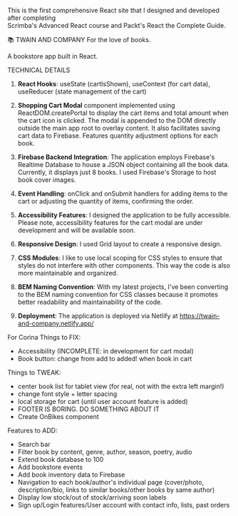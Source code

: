 
This is the first comprehensive React site that I designed and developed after completing  
Scrimba's Advanced React course and Packt's React the Complete Guide.

📚 TWAIN AND COMPANY 
For the love of books.

A bookstore app built in React. 


TECHNICAL DETAILS

1. **React Hooks**: useState (cartIsShown), useContext (for cart data), useReducer (state management of the cart)

2. **Shopping Cart Modal** component implemented using ReactDOM.createPortal to display the cart items and total amount when the cart icon is clicked. The modal is appended to the DOM directly outside the main app root to overlay content. It also facilitates saving cart data to Firebase. Features quantity adjustment options for each book. 

3. **Firebase Backend Integration**: The application employs Firebase's Realtime Database to house a JSON object containing all the book data. Currently, it displays just 8 books. I used Firebase's Storage to host book cover images.

4. **Event Handling**:  onClick and onSubmit handlers for adding items to the cart or adjusting the quantity of items, confirming the order.

5. **Accessibility Features**: I designed the application to be fully accessible. Please note, accessibility features for the cart modal are under development and will be available soon.

6. **Responsive Design**: I used Grid layout to create a responsive design.

7. **CSS Modules**: I like to use local scoping for CSS styles to ensure that styles do not interfere with other components. This way the code is also more maintainable and organized. 

8. **BEM Naming Convention**: With my latest projects, I've been converting to the BEM naming convention for CSS classes because it promotes better readability and maintainability of the code.

9. **Deployment**: The application is deployed via Netlify at https://twain-and-company.netlify.app/



For Corina
Things to FIX:
- Accessibility (INCOMPLETE: in development for cart modal)
- Book button: change from add to added! when book in cart

Things to TWEAK:
- center book list for tablet view (for real, not with the extra left margin!)
- change font style + letter spacing
- local storage for cart (until user account feature is added)
- FOOTER IS BORING. DO SOMETHING ABOUT IT
- Create OnBikes component

Features to ADD:
- Search bar
- Filter book by content, genre, author, season, poetry, audio
- Extend book database to 100
- Add bookstore events
- Add book inventory data to Firebase
- Navigation to each book/author's individual page (cover/photo, description/bio, 
links to similar books/other books by same author)
- Display low stock/out of stock/arriving soon labels
- Sign up/Login features/User account with contact info, lists, past orders